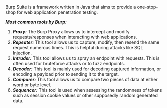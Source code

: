 Burp Suite is a framework written in Java that aims to provide a one-stop-shop for web application penetration testing. 

***Most common tools by Burp:***

1) ***Proxy:*** The Burp Proxy allows us to intercept and modify requests/responses when interacting with web applications.
2) ***Repeater:*** This tool allows us to capture, modify, then resend the same request numerous times. This is helpful during attacks like SQL Injection.
3) ***Intruder:*** This tool allows us to spray an endpoint with requests. This is often used for bruteforce attacks or to fuzz endpoints.
4) ***Decoder:*** This tool is mainly used for decoding captured information, or encoding a payload prior to sending it to the target.
5) ***Comparer:*** This tool allows us to compare two pieces of data at either word or byte level.
6) ***Sequencer:*** This tool is used when assessing the randomness of tokens such as session cookie values or other supposedly random generated data. 